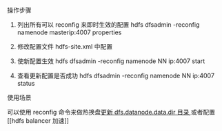 
操作步骤

1. 列出所有可以 reconfig 来即时生效的配置
	hdfs dfsadmin -reconfig namenode masterip:4007 properties  

2. 修改配置文件 hdfs-site.xml 中配置

3. 使新配置生效
	hdfs dfsadmin -reconfig namenode NN ip:4007 start  

4. 查看更新配置是否成功
	hdfs dfsadmin -reconfig namenode NN ip:4007 status  



使用场景

可以使用 reconfig 命令来做热换盘[更新 dfs.datanode.data.dir 目录](https://hadoop.apache.org/docs/r2.8.5/hadoop-project-dist/hadoop-hdfs/HdfsUserGuide.html#DataNode_Hot_Swap_Drive),或者配置 [[hdfs balancer 加速]]


